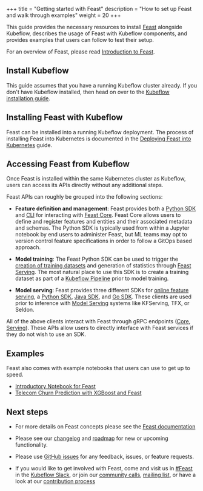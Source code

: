 +++
title = "Getting started with Feast"
description = "How to set up Feast and walk through examples"
weight = 20
+++

This guide provides the necessary resources to install [Feast](http://feast.dev/) alongside Kubeflow, describes the usage of Feast with Kubeflow components, and provides examples that users can follow to test their setup.

For an overview of Feast, please read [Introduction to Feast](/docs/components/feature-store/overview/).

## Install Kubeflow

This guide assumes that you have a running Kubeflow cluster already. If you don't have Kubeflow installed, then head on over to the 
[Kubeflow installation guide](/docs/started/getting-started/).

## Installing Feast with Kubeflow

Feast can be installed into a running Kubeflow deployment. The process of installing Feast into Kubernetes is documented in the [Deploying Feast into Kubernetes](https://docs.feast.dev/getting-started/deploying-feast/kubernetes) guide.

## Accessing Feast from Kubeflow

Once Feast is installed within the same Kubernetes cluster as Kubeflow, users can access its APIs directly without any additional steps.

Feast APIs can roughly be grouped into the following sections:
* __Feature definition and management__: Feast provides both a [Python SDK](https://docs.feast.dev/getting-started/connecting-to-feast-1) and [CLI](https://docs.feast.dev/getting-started/connecting-to-feast-1) for interacting with [Feast Core](https://docs.feast.dev/user-guide/architecture#feast-core). Feast Core allows users to define and register features and entities and their associated metadata and schemas. The Python SDK is typically used from within a Jupyter notebook by end users to administer Feast, but ML teams may opt to version control feature specifications in order to follow a GitOps based approach.

* __Model training__: The Feast Python SDK can be used to trigger the [creation of training datasets](https://docs.feast.dev/user-guide/feature-retrieval#3-historical-feature-retrieval) and generation of statistics through [Feast Serving](https://docs.feast.dev/user-guide/architecture#feast-serving). The most natural place to use this SDK is to create a training dataset as part of a [Kubeflow Pipeline](/docs/pipelines/pipelines-overview) prior to model training.

* __Model serving__: Feast provides three different SDKs for [online feature serving](https://docs.feast.dev/user-guide/feature-retrieval#online-feature-retrieval), a [Python SDK](https://api.docs.feast.dev/python/), [Java SDK](https://javadoc.io/doc/dev.feast/feast-sdk), and [Go SDK](https://godoc.org/github.com/feast-dev/feast/sdk/go). These clients are used prior to inference with [Model Serving](/docs/pipelines/pipelines-overview) systems like KFServing, TFX, or Seldon. 

All of the above clients interact with Feast through gRPC endpoints ([Core](https://api.docs.feast.dev/grpc/feast.core.pb.html), [Serving](https://api.docs.feast.dev/grpc/feast.serving.pb.html)). These APIs allow users to directly interface with Feast services if they do not wish to use an SDK.

## Examples

Feast also comes with example notebooks that users can use to get up to speed.
* [Introductory Notebook for Feast](https://nbviewer.jupyter.org/github/feast-dev/feast/blob/master/examples/basic/basic.ipynb)
* [Telecom Churn Prediction with XGBoost and Feast](https://nbviewer.jupyter.org/github/feast-dev/feast/blob/master/examples/feast-xgboost-churn-prediction-tutorial/Telecom%20Customer%20Churn%20Prediction%20%28with%20Feast%20and%20XGBoost%29.ipynb)

## Next steps

* For more details on Feast concepts please see the [Feast documentation](https://docs.feast.dev/)

* Please see our [changelog](https://github.com/feast-dev/feast/blob/master/CHANGELOG.md) and [roadmap](https://docs.feast.dev/roadmap) for new or upcoming functionality.

* Please use [GitHub issues](https://github.com/feast-dev/feast/issues) for any feedback, issues, or feature requests.

* If you would like to get involved with Feast, come and visit us in [#Feast](https://kubeflow.slack.com/archives/CE0L8T267) in the [Kubeflow Slack](https://join.slack.com/t/kubeflow/shared_invite/zt-cpr020z4-PfcAue_2nw67~iIDy7maAQ), or join our [community calls](https://docs.feast.dev/getting-help#community-call), [mailing list](https://docs.feast.dev/getting-help#mailing-list), or have a look at our [contribution process](https://docs.feast.dev/contributing/contributing) 

